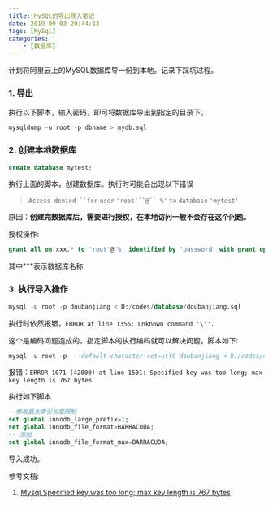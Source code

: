 ```yaml
---
title: MySQL的导出导入笔记
date: 2019-09-03 20:44:13
tags: [MySql]
categories: 
	- [数据库]
---
```


计划将阿里云上的MySQL数据库导一份到本地。记录下踩坑过程。

### 1. 导出

执行以下脚本，输入密码，即可将数据库导出到指定的目录下。

```sql
mysqldump -u root -p dbname > mydb.sql
```

### 2. 创建本地数据库

```sql
create database mytest;
```

执行上面的脚本，创建数据库。执行时可能会出现以下错误

>  `Access denied ``for` `user` `'root'``@``'%'` `to` `database` `'mytest'`

原因：**创建完数据库后，需要进行授权，在本地访问一般不会存在这个问题。**

授权操作:



```sql
grant all on xxx.* to 'root'@'%' identified by 'password' with grant option
```

其中***表示数据库名称



### 3. 执行导入操作



```sql
mysql -u root -p doubanjiang < D:/codes/database/doubanjiang.sql
```

执行时依然报错，`ERROR at line 1356: Unknown command '\''.`

这个是编码问题造成的，指定脚本的执行编码就可以解决问题，脚本如下:

``````sql
mysql -u root -p  --default-character-set=utf8 doubanjiang < D:/codes/database/doubanjiang.sql
``````

报错：`ERROR 1071 (42000) at line 1501: Specified key was too long; max key length is 767 bytes`

执行如下脚本



```sql
--修改最大索引长度限制
set global innodb_large_prefix=1; 
set global innodb_file_format=BARRACUDA;
-- 添加
set global innodb_file_format_max=BARRACUDA;
```

导入成功。



参考文档:

1. [Mysql Specified key was too long; max key length is 767 bytes](https://www.cnblogs.com/wang-yaz/p/10942869.html)

